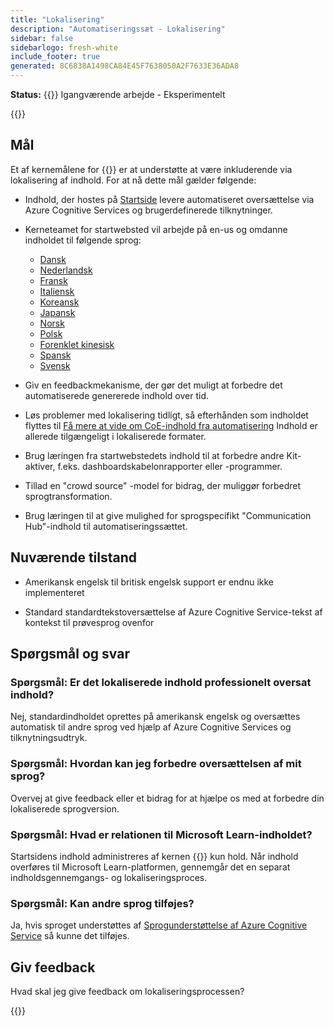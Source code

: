 ```yaml
---
title: "Lokalisering"
description: "Automatiseringssæt - Lokalisering"
sidebar: false
sidebarlogo: fresh-white
include_footer: true
generated: 8C6838A1498CA84E45F7638050A2F7633E36ADA8
---
```


**Status:** {{<externalImage src="https://github.githubassets.com/images/icons/emoji/unicode/1f6a7.png" size="16x16" text="Construction Icon">}} Igangværende arbejde - Eksperimentelt

{{<toc>}}

## Mål

Et af kernemålene for {{<product-name>}} er at understøtte at være inkluderende via lokalisering af indhold. For at nå dette mål gælder følgende:

- Indhold, der hostes på [Startside](https://aka.ms/ak4pp/starter) levere automatiseret oversættelse via Azure Cognitive Services og brugerdefinerede tilknytninger.

- Kerneteamet for startwebsted vil arbejde på en-us og omdanne indholdet til følgende sprog:

  - [Dansk](https://microsoft.github.io/powercat-automation-kit/da/)
  - [Nederlandsk](https://microsoft.github.io/powercat-automation-kit/nl/)
  - [Fransk](https://microsoft.github.io/powercat-automation-kit/fr/)
  - [Italiensk](https://microsoft.github.io/powercat-automation-kit/it/)
  - [Koreansk](https://microsoft.github.io/powercat-automation-kit/ko/)
  - [Japansk](https://microsoft.github.io/powercat-automation-kit/ja/)
  - [Norsk](https://microsoft.github.io/powercat-automation-kit/nb/)
  - [Polsk](https://microsoft.github.io/powercat-automation-kit/pl/)
  - [Forenklet kinesisk](https://microsoft.github.io/powercat-automation-kit/zh-hans)
  - [Spansk](https://microsoft.github.io/powercat-automation-kit/es/)
  - [Svensk](https://microsoft.github.io/powercat-automation-kit/sv/)

- Giv en feedbackmekanisme, der gør det muligt at forbedre det automatiserede genererede indhold over tid.

- Løs problemer med lokalisering tidligt, så efterhånden som indholdet flyttes til [Få mere at vide om CoE-indhold fra automatisering](https://aka.ms/AutomationCoE) Indhold er allerede tilgængeligt i lokaliserede formater.

- Brug læringen fra startwebstedets indhold til at forbedre andre Kit-aktiver, f.eks. dashboardskabelonrapporter eller -programmer.

- Tillad en "crowd source" -model for bidrag, der muliggør forbedret sprogtransformation.

- Brug læringen til at give mulighed for sprogspecifikt "Communication Hub"-indhold til automatiseringssættet.

## Nuværende tilstand

- Amerikansk engelsk til britisk engelsk support er endnu ikke implementeret

- Standard standardtekstoversættelse af Azure Cognitive Service-tekst af kontekst til prøvesprog ovenfor

## Spørgsmål og svar

### **Spørgsmål:** Er det lokaliserede indhold professionelt oversat indhold?

Nej, standardindholdet oprettes på amerikansk engelsk og oversættes automatisk til andre sprog ved hjælp af Azure Cognitive Services og tilknytningsudtryk.

### **Spørgsmål:** Hvordan kan jeg forbedre oversættelsen af mit sprog?

Overvej at give feedback eller et bidrag for at hjælpe os med at forbedre din lokaliserede sprogversion.

### **Spørgsmål:** Hvad er relationen til Microsoft Learn-indholdet?

Startsidens indhold administreres af kernen {{<product-name>}} kun hold. Når indhold overføres til Microsoft Learn-platformen, gennemgår det en separat indholdsgennemgangs- og lokaliseringsproces.

### **Spørgsmål:** Kan andre sprog tilføjes?

Ja, hvis sproget understøttes af [Sprogunderstøttelse af Azure Cognitive Service](https://learn.microsoft.com/azure/cognitive-services/language-support) så kunne det tilføjes.

## Giv feedback

Hvad skal jeg give feedback om lokaliseringsprocessen?

{{<questions name="/content/da/localization.json" completed="Tak fordi du udfyldte spørgsmål" shownavigationbuttons="false" locale="da">}}
